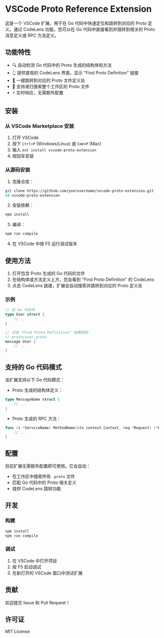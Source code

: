 # VSCode Proto Reference Extension

这是一个 VSCode 扩展，用于在 Go 代码中快速定位和跳转到对应的 Proto 定义。通过 CodeLens 功能，您可以在 Go 代码中直接看到并跳转到相关的 Proto 消息定义或 RPC 方法定义。

## 功能特性

- 🔍 自动检测 Go 代码中的 Proto 生成的结构体和方法
- 👆 提供直观的 CodeLens 界面，显示 "Find Proto Definition" 链接
- 🚀 一键跳转到对应的 Proto 文件定义处
- 🔄 支持递归搜索整个工作区的 Proto 文件
- ⚡ 实时响应，无需额外配置

## 安装

### 从 VSCode Marketplace 安装

1. 打开 VSCode
2. 按下 `Ctrl+P` (Windows/Linux) 或 `Cmd+P` (Mac)
3. 输入 `ext install vscode-proto-extension`
4. 按回车安装

### 从源码安装

1. 克隆仓库：
```bash
git clone https://github.com/yourusername/vscode-proto-extension.git
cd vscode-proto-extension
```

2. 安装依赖：
```bash
npm install
```

3. 编译：
```bash
npm run compile
```

4. 在 VSCode 中按 F5 运行调试版本

## 使用方法

1. 打开包含 Proto 生成的 Go 代码的文件
2. 在结构体或方法定义上方，您会看到 "Find Proto Definition" 的 CodeLens
3. 点击 CodeLens 链接，扩展会自动搜索并跳转到对应的 Proto 定义处

### 示例

```go
// 在 Go 代码中
type User struct {
    // ...
}

// 点击 "Find Proto Definition" 会跳转到
// proto/user.proto
message User {
    // ...
}
```

## 支持的 Go 代码模式

该扩展支持以下 Go 代码模式：

- Proto 生成的结构体定义：
```go
type MessageName struct {
    // ...
}
```

- Proto 生成的 RPC 方法：
```go
func (s *ServiceName) MethodName(ctx context.Context, req *Request) (*Response, error) {
    // ...
}
```

## 配置

目前扩展无需额外配置即可使用。它会自动：

- 在工作区中搜索所有 `.proto` 文件
- 匹配 Go 代码中的 Proto 相关定义
- 提供 CodeLens 跳转功能

## 开发

### 构建

```bash
npm install
npm run compile
```

### 调试

1. 在 VSCode 中打开项目
2. 按 F5 启动调试
3. 在新打开的 VSCode 窗口中测试扩展

## 贡献

欢迎提交 Issue 和 Pull Request！

## 许可证

MIT License 